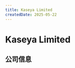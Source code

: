 ```yaml
---
title: Kaseya Limited
createdDate: 2025-05-22
---
```


# Kaseya Limited

## 公司信息

<DirectHireCompanyTable state="florida" city="miami" companyJsonFileName="kaseya-limited" />